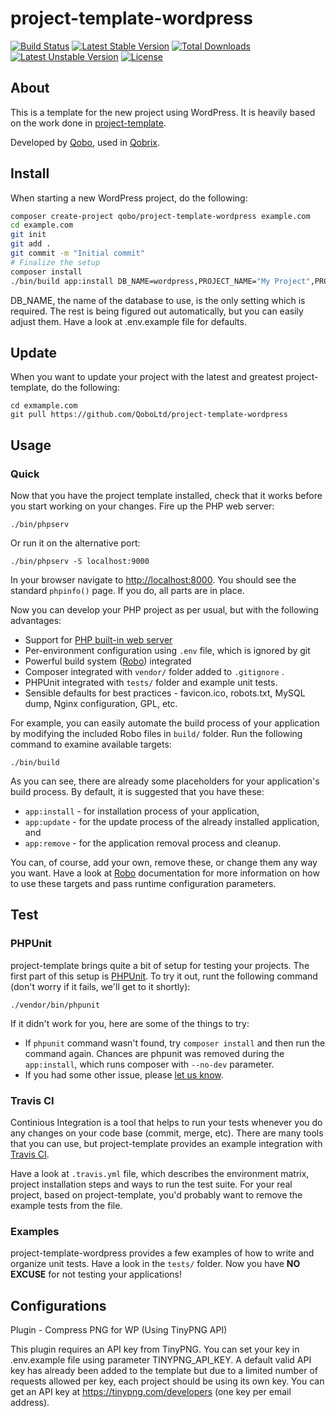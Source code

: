 project-template-wordpress
==========================

[![Build Status](https://travis-ci.org/QoboLtd/project-template-wordpress.svg?branch=master)](https://travis-ci.org/QoboLtd/project-template-wordpress)
[![Latest Stable Version](https://poser.pugx.org/qobo/project-template-wordpress/v/stable)](https://packagist.org/packages/qobo/project-template-wordpress)
[![Total Downloads](https://poser.pugx.org/qobo/project-template-wordpress/downloads)](https://packagist.org/packages/qobo/project-template-wordpress)
[![Latest Unstable Version](https://poser.pugx.org/qobo/project-template-wordpress/v/unstable)](https://packagist.org/packages/qobo/project-template-wordpress)
[![License](https://poser.pugx.org/qobo/project-template-wordpress/license)](https://packagist.org/packages/qobo/project-template-wordpress)

About
-----

This is a template for the new project using WordPress.  It is heavily based
on the work done in [project-template](https://github.com/QoboLtd/project-template).

Developed by [Qobo](https://www.qobo.biz), used in [Qobrix](https://qobrix.com).

Install
-------

When starting a new WordPress project, do the following:

```bash
composer create-project qobo/project-template-wordpress example.com
cd example.com
git init
git add .
git commit -m "Initial commit"
# Finalize the setup
composer install
./bin/build app:install DB_NAME=wordpress,PROJECT_NAME="My Project",PROJECT_VERSION="v1.0.0"
```

DB_NAME, the name of the database to use, is the only setting which is required.  The
rest is being figured out automatically, but you can easily adjust them.  Have a look
at .env.example file for defaults.

Update
------

When you want to update your project with the latest
and greatest project-template, do the following:

```
cd exmample.com
git pull https://github.com/QoboLtd/project-template-wordpress
```

Usage
-----

### Quick

Now that you have the project template installed, check that it works
before you start working on your changes.  Fire up the PHP web server:

```
./bin/phpserv
```

Or run it on the alternative port:

```
./bin/phpserv -S localhost:9000
```

In your browser navigate to [http://localhost:8000](http://localhost:8000).
You should see the standard `phpinfo()` page.  If you do, all parts
are in place.


Now you can develop your PHP project as per usual, but with the following
advantages:

* Support for [PHP built-in web server](http://php.net/manual/en/features.commandline.webserver.php)
* Per-environment configuration using `.env` file, which is ignored by git
* Powerful build system ([Robo](http://robo.li/)) integrated
* Composer integrated with `vendor/` folder added to `.gitignore` .
* PHPUnit integrated with `tests/` folder and example unit tests.
* Sensible defaults for best practices - favicon.ico, robots.txt, MySQL dump, Nginx configuration, GPL, etc.

For example, you can easily automate the build process of your application
by modifying the included Robo files in `build/` folder.  Run the following
command to examine available targets:

```
./bin/build
```

As you can see, there are already some placeholders for your application's build
process.  By default, it is suggested that you have these:

* `app:install` - for installation process of your application,
* `app:update` - for the update process of the already installed application, and
* `app:remove` - for the application removal process and cleanup.

You can, of course, add your own, remove these, or change them any way you want.  Have a look at
[Robo](http://robo.li) documentation for more information on how
to use these targets and pass runtime configuration parameters.

Test
----

### PHPUnit

project-template brings quite a bit of setup for testing your projects.  The
first part of this setup is [PHPUnit](https://phpunit.de/).  To try it out,
runt the following command (don't worry if it fails, we'll get to it shortly):

```
./vendor/bin/phpunit
```

If it didn't work for you, here are some of the things to try:

* If `phpunit` command wasn't found, try `composer install` and then run the command again.  Chances are phpunit was removed during the `app:install`, which runs composer with `--no-dev` parameter.
* If you had some other issue, please [let us know](https://github.com/QoboLtd/project-template-wordpress/issues/new).

### Travis CI

Continious Integration is a tool that helps to run your tests whenever you do any
changes on your code base (commit, merge, etc).  There are many tools that you can
use, but project-template provides an example integration with [Travis CI](https://travis-ci.org/).

Have a look at `.travis.yml` file, which describes the environment matrix, project installation
steps and ways to run the test suite.  For your real project, based on project-template, you'd probably
want to remove the example tests from the file.

### Examples

project-template-wordpress provides a few examples of how to write and organize unit tests.  Have a look
in the `tests/` folder.  Now you have **NO EXCUSE** for not testing your applications!


Configurations
--------------

Plugin - Compress PNG for WP (Using TinyPNG API)

This plugin requires an API key from TinyPNG. You can set your key in .env.example file using parameter TINYPNG_API_KEY. A default valid API key has already been added to the template but due to a limited number of requests allowed per key, each project should be using its own key. You can get an API key at https://tinypng.com/developers (one key per email address).
